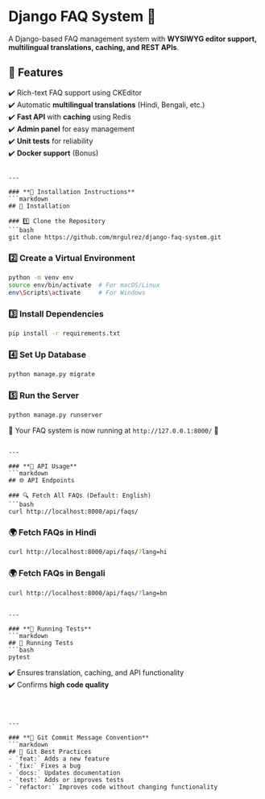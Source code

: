 # Django FAQ System 📖  
A Django-based FAQ management system with **WYSIWYG editor support, multilingual translations, caching, and REST APIs**.

## 🚀 Features  
✔️ Rich-text FAQ support using CKEditor  
✔️ Automatic **multilingual translations** (Hindi, Bengali, etc.)  
✔️ **Fast API** with **caching** using Redis  
✔️ **Admin panel** for easy management  
✔️ **Unit tests** for reliability  
✔️ **Docker support** (Bonus)
```

---

### **📌 Installation Instructions**  
```markdown
## 🔧 Installation  

### 1️⃣ Clone the Repository  
```bash
git clone https://github.com/mrgulrez/django-faq-system.git  
```

### 2️⃣ Create a Virtual Environment  
```bash
python -m venv env  
source env/bin/activate  # For macOS/Linux  
env\Scripts\activate     # For Windows  
```

### 3️⃣ Install Dependencies  
```bash
pip install -r requirements.txt  
```

### 4️⃣ Set Up Database  
```bash
python manage.py migrate  
```

### 5️⃣ Run the Server  
```bash
python manage.py runserver  
```

🚀 Your FAQ system is now running at `http://127.0.0.1:8000/` 🎉  
```

---

### **📌 API Usage**  
```markdown
## 🌐 API Endpoints  

### 🔍 Fetch All FAQs (Default: English)  
```bash
curl http://localhost:8000/api/faqs/
```

### 🌍 Fetch FAQs in Hindi  
```bash
curl http://localhost:8000/api/faqs/?lang=hi
```

### 🌍 Fetch FAQs in Bengali  
```bash
curl http://localhost:8000/api/faqs/?lang=bn
```
```

---

### **📌 Running Tests**  
```markdown
## 🧪 Running Tests  
```bash
pytest  
```
✔️ Ensures translation, caching, and API functionality  
✔️ Confirms **high code quality**  
```



---

### **📌 Git Commit Message Convention**  
```markdown
## 📌 Git Best Practices  
- `feat:` Adds a new feature  
- `fix:` Fixes a bug  
- `docs:` Updates documentation  
- `test:` Adds or improves tests  
- `refactor:` Improves code without changing functionality  
